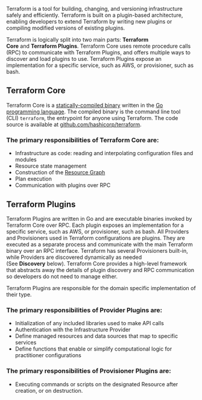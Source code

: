 Terraform is a tool for building, changing, and versioning infrastructure safely and efficiently. Terraform is built on a plugin-based architecture, enabling developers to extend Terraform by writing new plugins or compiling modified versions of existing plugins.

Terraform is logically split into two main parts: **Terraform Core** and **Terraform Plugins**. Terraform Core uses remote procedure calls (RPC) to communicate with Terraform Plugins, and offers multiple ways to discover and load plugins to use. Terraform Plugins expose an implementation for a specific service, such as AWS, or provisioner, such as bash.

## Terraform Core

Terraform Core is a [statically-compiled binary](https://en.wikipedia.org/wiki/Static_build#Static_building) written in the [Go programming language](https://golang.org/). The compiled binary is the command line tool (CLI) `terraform`, the entrypoint for anyone using Terraform. The code source is available at [github.com/hashicorp/terraform](https://github.com/hashicorp/terraform).

### The primary responsibilities of Terraform Core are:

- Infrastructure as code: reading and interpolating configuration files and modules
- Resource state management
- Construction of the [Resource Graph](https://developer.hashicorp.com/terraform/internals/graph)
- Plan execution
- Communication with plugins over RPC
## Terraform Plugins

Terraform Plugins are written in Go and are executable binaries invoked by Terraform Core over RPC. Each plugin exposes an implementation for a specific service, such as AWS, or provisioner, such as bash. All Providers and Provisioners used in Terraform configurations are plugins. They are executed as a separate process and communicate with the main Terraform binary over an RPC interface. Terraform has several Provisioners built-in, while Providers are discovered dynamically as needed (See **Discovery** below). Terraform Core provides a high-level framework that abstracts away the details of plugin discovery and RPC communication so developers do not need to manage either.

Terraform Plugins are responsible for the domain specific implementation of their type.

### The primary responsibilities of Provider Plugins are:

- Initialization of any included libraries used to make API calls
- Authentication with the Infrastructure Provider
- Define managed resources and data sources that map to specific services
- Define functions that enable or simplify computational logic for practitioner configurations

### The primary responsibilities of Provisioner Plugins are:

- Executing commands or scripts on the designated Resource after creation, or on destruction.